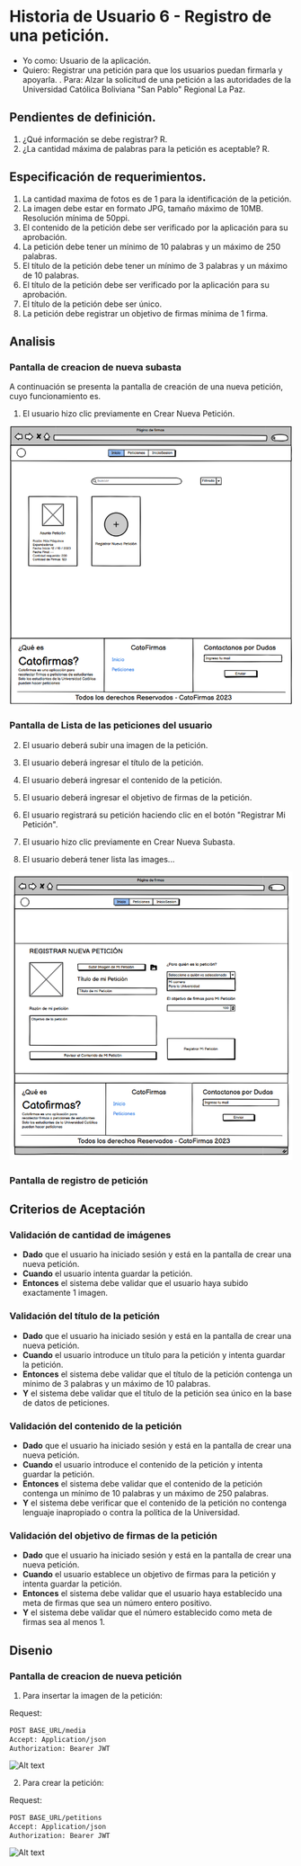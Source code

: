 # Historia de Usuario 6 - Registro de una petición.

- Yo como: Usuario de la aplicación.
- Quiero: Registrar una petición para que los usuarios puedan firmarla y apoyarla.
  . Para: Alzar la solicitud de una petición a las autoridades de la Universidad Católica Boliviana "San Pablo" Regional La Paz.

## Pendientes de definición.

1. ¿Qué información se debe registrar?
   R.
2. ¿La cantidad máxima de palabras para la petición es aceptable?
   R.

## Especificación de requerimientos.

1. La cantidad maxima de fotos es de 1 para la identificación de la petición.
2. La imagen debe estar en formato JPG, tamaño máximo de 10MB. Resolución mínima de 50ppi.
3. El contenido de la petición debe ser verificado por la aplicación para su aprobación.
4. La petición debe tener un mínimo de 10 palabras y un máximo de 250 palabras.
5. El título de la petición debe tener un mínimo de 3 palabras y un máximo de 10 palabras.
6. El título de la petición debe ser verificado por la aplicación para su aprobación.
7. El título de la petición debe ser único.
8. La petición debe registrar un objetivo de firmas mínima de 1 firma.

## Analisis

### Pantalla de creacion de nueva subasta

A continuación se presenta la pantalla de creación de una nueva petición, cuyo funcionamiento es.

1. El usuario hizo clic previamente en Crear Nueva Petición.

![Alt text](/historias/pantallas/lista_mis_peticiones.png)

### Pantalla de Lista de las peticiones del usuario

2. El usuario deberá subir una imagen de la petición.
3. El usuario deberá ingresar el título de la petición.
4. El usuario deberá ingresar el contenido de la petición.
5. El usuario deberá ingresar el objetivo de firmas de la petición.
6. El usuario registrará su petición haciendo clic en el botón "Registrar Mi Petición".

7. El usuario hizo clic previamente en Crear Nueva Subasta.
8. El usuario deberá tener lista las images...

![Alt text](/historias/pantallas/registrar_peticion.png)

### Pantalla de registro de petición

## Criterios de Aceptación

### Validación de cantidad de imágenes

- **Dado** que el usuario ha iniciado sesión y está en la pantalla de crear una nueva petición.
- **Cuando** el usuario intenta guardar la petición.
- **Entonces** el sistema debe validar que el usuario haya subido exactamente 1 imagen.

### Validación del título de la petición

- **Dado** que el usuario ha iniciado sesión y está en la pantalla de crear una nueva petición.
- **Cuando** el usuario introduce un título para la petición y intenta guardar la petición.
- **Entonces** el sistema debe validar que el título de la petición contenga un mínimo de 3 palabras y un máximo de 10 palabras.
- **Y** el sistema debe validar que el título de la petición sea único en la base de datos de peticiones.

### Validación del contenido de la petición

- **Dado** que el usuario ha iniciado sesión y está en la pantalla de crear una nueva petición.
- **Cuando** el usuario introduce el contenido de la petición y intenta guardar la petición.
- **Entonces** el sistema debe validar que el contenido de la petición contenga un mínimo de 10 palabras y un máximo de 250 palabras.
- **Y** el sistema debe verificar que el contenido de la petición no contenga lenguaje inapropiado o contra la política de la Universidad.

### Validación del objetivo de firmas de la petición

- **Dado** que el usuario ha iniciado sesión y está en la pantalla de crear una nueva petición.
- **Cuando** el usuario establece un objetivo de firmas para la petición y intenta guardar la petición.
- **Entonces** el sistema debe validar que el usuario haya establecido una meta de firmas que sea un número entero positivo.
- **Y** el sistema debe validar que el número establecido como meta de firmas sea al menos 1.

## Disenio

### Pantalla de creacion de nueva petición

1. Para insertar la imagen de la petición:

Request:

```
POST BASE_URL/media
Accept: Application/json
Authorization: Bearer JWT
```

![Alt text](/historias/pantallas/API_22_Subir_imagen.png.png)

2. Para crear la petición:

Request:

```
POST BASE_URL/petitions
Accept: Application/json
Authorization: Bearer JWT
```

![Alt text](/historias/pantallas/API_4_Guardar_Peticion.png.png)
